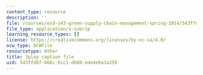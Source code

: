 ```yaml
---
content_type: resource
description: ''
file: /courses/esd-s43-green-supply-chain-management-spring-2014/543ffd8f666c61c1db60ede4e6a3a259_UBfckR8Ne5c.srt
file_type: application/x-subrip
learning_resource_types: []
license: https://creativecommons.org/licenses/by-nc-sa/4.0/
ocw_type: OCWFile
resourcetype: Other
title: 3play caption file
uid: 543ffd8f-666c-61c1-db60-ede4e6a3a259
---
```

